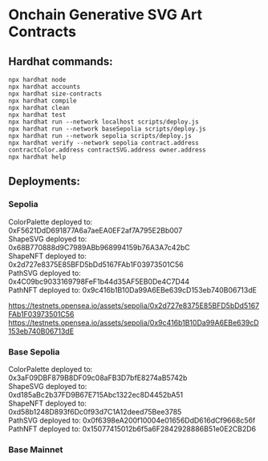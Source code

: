 # Onchain Generative SVG Art Contracts

## Hardhat commands:

```shell
npx hardhat node
npx hardhat accounts
npx hardhat size-contracts
npx hardhat compile
npx hardhat clean
npx hardhat test
npx hardhat run --network localhost scripts/deploy.js
npx hardhat run --network baseSepolia scripts/deploy.js
npx hardhat run --network sepolia scripts/deploy.js
npx hardhat verify --network sepolia contract.address contractColor.address contractSVG.address owner.address
npx hardhat help
```


## Deployments:

### Sepolia
ColorPalette deployed to: 0xF5621DdD691877A6a7aeEA0EF2af7A795E2Bb007  
ShapeSVG deployed to: 0x68B770888d9C7989ABb968994159b76A3A7c42bC  
ShapeNFT deployed to: 0x2d727e8375E85BFD5bDd5167FAb1F03973501C56  
PathSVG deployed to: 0x4C09bc9033169798FeF1b44d35AF5EB0De4C7D44  
PathNFT deployed to: 0x9c416b1B10Da99A6EBe639cD153eb740B06713dE  

https://testnets.opensea.io/assets/sepolia/0x2d727e8375E85BFD5bDd5167FAb1F03973501C56
https://testnets.opensea.io/assets/sepolia/0x9c416b1B10Da99A6EBe639cD153eb740B06713dE

### Base Sepolia
ColorPalette deployed to: 0x3aF09DBF879B8DF09c08aFB3D7bfE8274aB5742b  
ShapeSVG deployed to: 0xd185aBc2b37FD9B67E715Abc1322ec8D4452bA51  
ShapeNFT deployed to: 0xd58b1248D893f6Dc0f93d7C1A12deed75Bee3785  
PathSVG deployed to: 0x0f6398eA200f10004e01656DdD616dCf9668c56f  
PathNFT deployed to: 0x15077415012b6f5a6F2842928886B51e0E2CB2D6  

### Base Mainnet



